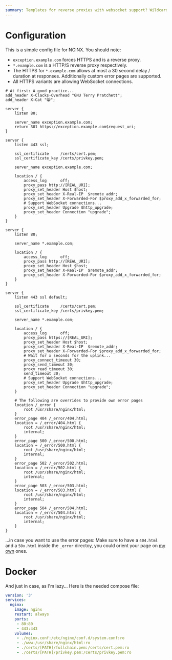 ```yaml
---
summary: Templates for reverse proxies with websocket support? Wildcards. And Docker stuff.
---
```


# Configuration

This is a simple config file for NGINX. You should note:
* `exception.example.com` forces HTTPS and is a reverse proxy.
* `*.example.com` is a HTTP/S reverse proxy respectively. 
* The HTTPS for `*.example.com` allows at most a 30 second delay / duration at responses. Additionally custom error pages are supported.
* All HTTPS variants are allowing WebSocket connections.

```nginxconf
# At first: A good practice...
add_header X-Clacks-Overhead "GNU Terry Pratchett";
add_header X-Cat "😸";

server {
    listen 80;

    server_name exception.example.com;
    return 301 https://exception.example.com$request_uri;
}

server {
    listen 443 ssl;

    ssl_certificate     /certs/cert.pem;
    ssl_certificate_key /certs/privkey.pem;

    server_name exception.example.com;

    location / {
        access_log      off;
        proxy_pass http://[REAL_URI];
        proxy_set_header Host $host;
        proxy_set_header X-Real-IP  $remote_addr;
        proxy_set_header X-Forwarded-For $proxy_add_x_forwarded_for;
        # Support WebSocket connections...
        proxy_set_header Upgrade $http_upgrade;
        proxy_set_header Connection "upgrade";
    }
}

server {
    listen 80;

    server_name *.example.com;

    location / {
        access_log      off;
        proxy_pass http://[REAL_URI];
        proxy_set_header Host $host;
        proxy_set_header X-Real-IP  $remote_addr;
        proxy_set_header X-Forwarded-For $proxy_add_x_forwarded_for;
    }
}

server {
    listen 443 ssl default;

    ssl_certificate     /certs/cert.pem;
    ssl_certificate_key /certs/privkey.pem;

    server_name *.example.com;

    location / {
        access_log      off;
        proxy_pass https://[REAL_URI];
        proxy_set_header Host $host;
        proxy_set_header X-Real-IP  $remote_addr;
        proxy_set_header X-Forwarded-For $proxy_add_x_forwarded_for;
        # Wait for x seconds for the uplink...
        proxy_connect_timeout 30;
        proxy_send_timeout 30;
        proxy_read_timeout 30;
        send_timeout 30;
        # Support WebSocket connections...
        proxy_set_header Upgrade $http_upgrade;
        proxy_set_header Connection "upgrade";
    }

    # The following are overrides to provide own error pages
    location /_error {
        root /usr/share/nginx/html;
    }
    error_page 404 /_error/404.html;
    location = /_error/404.html {
        root /usr/share/nginx/html;
        internal;
    }
    error_page 500 /_error/500.html;
    location = /_error/500.html {
        root /usr/share/nginx/html;
        internal;
    }
    error_page 502 /_error/502.html;
    location = /_error/502.html {
        root /usr/share/nginx/html;
        internal;
    }
    error_page 503 /_error/503.html;
    location = /_error/503.html {
        root /usr/share/nginx/html;
        internal;
    }
    error_page 504 /_error/504.html;
    location = /_error/504.html {
        root /usr/share/nginx/html;
        internal;
    }
}
```
...in case you want to use the error pages: Make sure to have a `404.html` and a `50x.html` inside the `_error` directoy, you could orient your page on [my own](https://gitlab.simonmicro.de/simonmicro/apache-defaults) ones.

# Docker
And just in case, as I'm lazy... Here is the needed compose file:
```yaml
version: '3'
services:
  nginx:
    image: nginx
    restart: always
    ports:
     - 80:80
     - 443:443
    volumes:
     - ./nginx.conf:/etc/nginx/conf.d/system.conf:ro
     - ./www:/usr/share/nginx/html:ro
     - ./certs/[PATH]/fullchain.pem:/certs/cert.pem:ro
     - ./certs/[PATH]/privkey.pem:/certs/privkey.pem:ro
```
